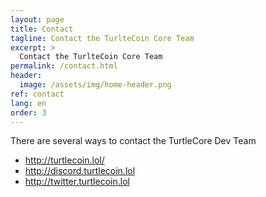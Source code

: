 ```yaml
---
layout: page
title: Contact
tagline: Contact the TurlteCoin Core Team
excerpt: >
  Contact the TurlteCoin Core Team
permalink: /contact.html
header:
  image: /assets/img/home-header.png
ref: contact
lang: en  
order: 3
---
```

There are several ways to contact the TurtleCore Dev Team

- <http://turtlecoin.lol/>
- <http://discord.turtlecoin.lol>
- <http://twitter.turtlecoin.lol>
